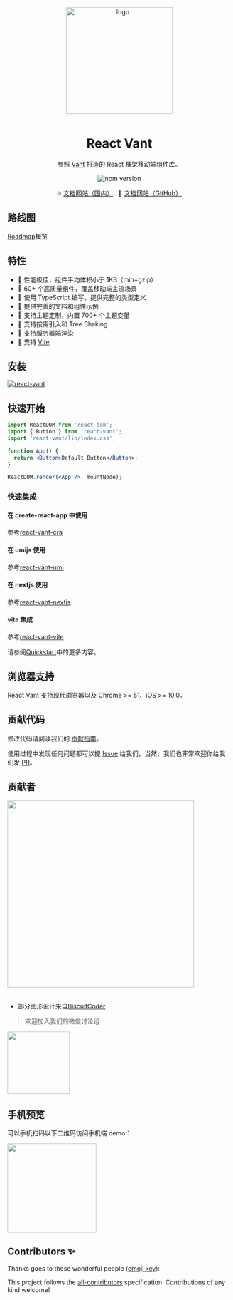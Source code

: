 <p align="center">
    <img alt="logo" src="https://user-images.githubusercontent.com/7098719/132332142-f84a2bb9-879d-47e6-8e99-638d8e4b4740.png" width="240" style="margin-bottom: 10px;">
</p>

<h1 align="center">React Vant</h1>

<p align="center">参照 <a href="https://github.com/youzan/vant">Vant</a> 打造的 React 框架移动端组件库。</p>

<p align="center">
    <img src="https://img.shields.io/npm/v/react-vant/latest?style=flat-square" alt="npm version" />
</p>

<p align="center">
  🔥 <a href="https://lang3.gitee.io/react-vant/">文档网站（国内）</a>
  &nbsp;
  🌈 <a href="https://3lang3.github.io/react-vant/">文档网站（GitHub）</a>
</p>

## 路线图

[Roadmap](https://github.com/3lang3/react-vant/discussions/16)概览

## 特性

- 🚀 性能极佳，组件平均体积小于 1KB（min+gzip）
- 🚀 60+ 个高质量组件，覆盖移动端主流场景
- 💪 使用 TypeScript 编写，提供完整的类型定义
- 📖 提供完善的文档和组件示例
- 🍭 支持主题定制，内置 700+ 个主题变量
- 🍭 支持按需引入和 Tree Shaking
- 🍭 [支持服务器端渲染](https://github.com/3lang3/react-vant-template/tree/main/template/nextjs)
- 🍭 支持 [Vite](https://github.com/3lang3/react-vant-template/tree/main/template/vite)

## 安装

[![react-vant](https://nodei.co/npm/react-vant.png)](https://npmjs.org/package/react-vant)

## 快速开始

```jsx
import ReactDOM from 'react-dom';
import { Button } from 'react-vant';
import 'react-vant/lib/index.css';

function App() {
  return <Button>Default Button</Button>;
}

ReactDOM.render(<App />, mountNode);
```

### 快速集成

#### 在 create-react-app 中使用

参考[react-vant-cra](https://github.com/3lang3/react-vant-template/tree/main/template/create-react-app)

#### 在 umijs 使用

参考[react-vant-umi](https://github.com/3lang3/react-vant-template/tree/main/template/umi)

#### 在 nextjs 使用

参考[react-vant-nextjs](https://github.com/3lang3/react-vant-template/tree/main/template/nextjs)

#### vite 集成

参考[react-vant-vite](https://github.com/3lang3/react-vant-template/tree/main/template/vite)

请参阅[Quickstart](https://3lang3.github.io/react-vant/#/zh-CN/)中的更多内容。

## 浏览器支持

React Vant 支持现代浏览器以及 Chrome >= 51、iOS >= 10.0。

## 贡献代码

修改代码请阅读我们的 [贡献指南](https://3lang3.github.io/react-vant/#/zh-CN/contribution)。

使用过程中发现任何问题都可以提 [Issue](https://github.com/3lang3/react-vant/issues) 给我们，当然，我们也非常欢迎你给我们发 [PR](https://github.com/3lang3/react-vant/pulls)。

## 贡献者

<a href="https://github.com/3lang3/react-vant/graphs/contributors">
  <img style="width: 420px" src="https://contrib.rocks/image?repo=3lang3/react-vant"/>
</a>
<br />
<br />

- 部分图形设计来自[BiscuitCoder](https://github.com/BiscuitCoder)

> 欢迎加入我们的微信讨论组

<img src="https://user-images.githubusercontent.com/7098719/130221473-851855c7-1429-4a36-838d-4f7f95a48418.jpg" width="140">

## 手机预览

可以手机扫码以下二维码访问手机端 demo：

<img src="https://user-images.githubusercontent.com/7098719/132332336-20429085-18b7-4639-8022-a5e7098610ad.png" width="200" height="200" >

## Contributors ✨

Thanks goes to these wonderful people ([emoji key](https://allcontributors.org/docs/en/emoji-key)):

<!-- ALL-CONTRIBUTORS-LIST:START - Do not remove or modify this section -->
<!-- prettier-ignore-start -->
<!-- markdownlint-disable -->
<!-- markdownlint-restore -->
<!-- prettier-ignore-end -->

<!-- ALL-CONTRIBUTORS-LIST:END -->

This project follows the [all-contributors](https://github.com/all-contributors/all-contributors) specification. Contributions of any kind welcome!
